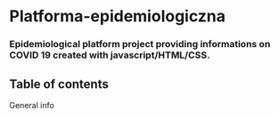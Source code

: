 # Platforma-epidemiologiczna

### Epidemiological platform project providing informations on COVID 19 created with javascript/HTML/CSS.

## Table of contents

General info

